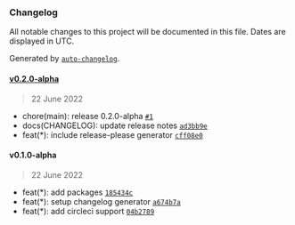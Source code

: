 ### Changelog

All notable changes to this project will be documented in this file. Dates are displayed in UTC.

Generated by [`auto-changelog`](https://github.com/CookPete/auto-changelog).

#### [v0.2.0-alpha](https://github.com/DorielRivalet/project-template/compare/v0.1.0-alpha...v0.2.0-alpha)

> 22 June 2022

- chore(main): release 0.2.0-alpha [`#1`](https://github.com/DorielRivalet/project-template/pull/1)
- docs(CHANGELOG): update release notes [`ad3bb9e`](https://github.com/DorielRivalet/project-template/commit/ad3bb9ef0fbcee10d3e9544e3ddfed0817b54885)
- feat(*): include release-please generator [`cff08e0`](https://github.com/DorielRivalet/project-template/commit/cff08e09ba9f1abe533c1d6544c288670f8c2f57)

#### v0.1.0-alpha

> 22 June 2022

- feat(*): add packages [`185434c`](https://github.com/DorielRivalet/project-template/commit/185434cf16cfd9c7da9a72d2e44e2d6bdc093d1c)
- feat(*): setup changelog generator [`a674b7a`](https://github.com/DorielRivalet/project-template/commit/a674b7a27b45ad8664750ef1d21a240abf917170)
- feat(*): add circleci support [`04b2789`](https://github.com/DorielRivalet/project-template/commit/04b278907cce37c8564e78342e2998b9a8a03546)
